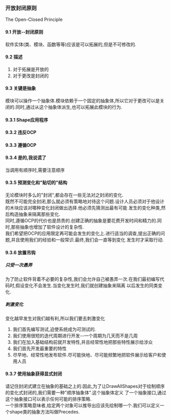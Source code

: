 ### 开放封闭原则
The Open-Closed Principle
#### 9.1 开放--封闭原则
软件实体(类、模块、函数等等)应该是可以拓展的,但是不可修改的.  
#### 9.2 描述
1. 对于拓展是开放的
2. 对于更改是封闭的
#### 9.3 关键是抽象 
模块可以操作一个抽象体.模块依赖于一个固定的抽象体,所以它对于更改可以是关闭的.同时,通过从这个抽象体派生,也可以拓展此模块的行为.
#### 9.3.1 Shape应用程序
#### 9.3.2 违反OCP
#### 9.3.3 遵循OCP
#### 9.3.4 是的,我说谎了
当调用有顺序时,需要注意顺序
#### 9.3.5 预测变化和"贴切的"结构
无论模块时多么的"封闭",都会存在一些无法对之封闭的变化.  
既然不可能完全封闭,那么就必须有策略地对待这个问题.设计人员必须对于他设计的木块应该对哪种变化封闭做出选择.他必须先猜测出最有可能
发生的变化种类,然后构造抽象来隔离那些变化.  
同时,遵循OCP的代价也是昂贵的.创建正确的抽象是要花费开发时间和精力的.同时,那些抽象也增加了软件设计的复杂性.  
我们希望把OCP的应用限定再可能会发生的变化上.进行适当的调查,提出正确的问题,并且使用我们的经验和一般常识.最终,我们会一直等到变化
发生时才采取行动.
#### 9.3.6 放置吊钩
##### 只受一次愚弄
为了防止软件背着不必要的复杂性,我们会允许自己被愚弄一次.在我们最初编写代码时,假设变化不会发生.当变化发生时,我们就创建抽象来隔离
以后发生的同类变化.
##### 刺激变化
变化越早发生对我们越有利,所以我们要去刺激变化
1. 我们首先编写测试,迫使系统成为可测试的.
2. 我们使用很短的迭代周期进行开发--一个周期为几天而不是几周
3. 我们在加入基础结构前就开发特性,并且经常性地把那些特性展示给涉众
4. 我们首先开发最重要的特性
5. 尽早地、经常性地发布软件.尽可能快地、尽可能频繁地把软件展示给客户和使用人员
#### 9.3.7 使用抽象获得显式封闭
请记住封闭式建立在抽象的基础之上的.因此,为了让DrawAllShapes对于绘制顺序的变化式封闭的,我们需要一种"顺序抽象体".这个抽象体定义
了一个抽象接口,通过这个抽象接口可以表示任何可能的排序策略.  
一个排序策略意味者,给定两个对象可以推导出应该先绘制哪一个.我们可以定义一个shape类的抽象方法叫做Precedes.

